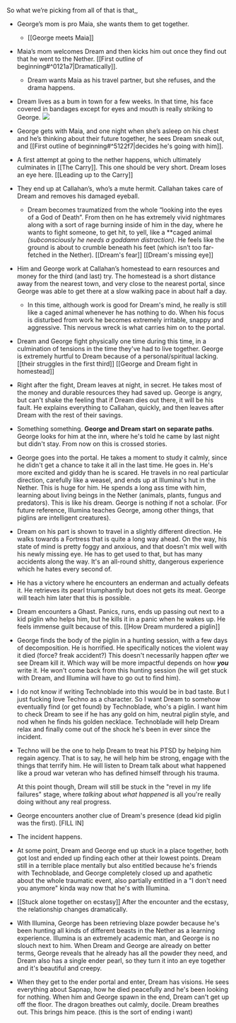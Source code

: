 So what we’re picking from all of that is that,,

- George’s mom is pro Maia, she wants them to get together.

	- [[George meets Maia]]
	    
- Maia’s mom welcomes Dream and then kicks him out once they find out that he went to the Nether. [[First outline of beginning#^0121a7|Dramatically]].
    - Dream wants Maia as his travel partner, but she refuses, and the drama happens.
- Dream lives as a bum in town for a few weeks. In that time, his face covered in bandages except for eyes and mouth is really striking to George.
  ![](https://i.imgur.com/Z8tZ0KO.jpeg)

- George gets with Maia, and one night when she’s asleep on his chest and he’s thinking about their future together, he sees Dream sneak out, and [[First outline of beginning#^5122f7|decides he's going with him]].
    
- A first attempt at going to the nether happens, which ultimately culminates in [[The Carry]]. This one should be very short. Dream loses an eye here. 
	[[Leading up to the Carry]]
    
- They end up at Callahan’s, who’s a mute hermit. Callahan takes care of Dream and removes his damaged eyeball.
    - Dream becomes traumatized from the whole “looking into the eyes of a God of Death”. From then on he has extremely vivid nightmares along with a sort of rage burning inside of him in the day, where he wants to fight someone, to get hit, to yell, like a **caged animal _(subconsciously he needs a goddamn distraction)_. He feels like the ground is about to crumble beneath his feet (which isn’t too far-fetched in the Nether).
        [[Dream's fear]]
		[[Dream's missing eye]]
       
- Him and George work at Callahan’s homestead to earn resources and money for the third (and last) try. The homestead is a short distance away from the nearest town, and very close to the nearest portal, since George was able to get there at a slow walking pace in about half a day.
    - In this time, although work is good for Dream's mind, he really is still like a caged animal whenever he has nothing to do. When his focus is disturbed from work he becomes extremely irritable, snappy and aggressive. This nervous wreck is what carries him on to the portal.
      
- Dream and George fight physically one time during this time, in a culmination of tensions in the time they've had to live together. George is extremely hurtful to Dream because of a personal/spiritual lacking.
	[[their struggles in the first third]]
	[[George and Dream fight in homestead]]
	
- Right after the fight, Dream leaves at night, in secret. He takes most of the money and durable resources they had saved up. George is angry, but can't shake the feeling that if Dream dies out there, it will be his fault. He explains everything to Callahan, quickly, and then leaves after Dream with the rest of their savings.
	  
- Something something. **George and Dream start on separate paths**. George looks for him at the inn, where he's told he came by last night but didn't stay. From now on this is crossed stories.
	  
- George goes into the portal. He takes a moment to study it calmly, since he didn't get a chance to take it all in the last time. He goes in. He's more excited and giddy than he is scared. He travels in no real particular direction, carefully like a weasel, and ends up at Illumina's hut in the Nether. This is huge for him. He spends a long ass time with him, learning about living beings in the Nether (animals, plants, fungus and predators). This is like his dream. George is nothing if not a scholar.
  (For future reference, Illumina teaches George, among other things, that piglins are intelligent creatures).
	  
- Dream on his part is shown to travel in a slightly different direction. He walks towards a Fortress that is quite a long way ahead. On the way, his state of mind is pretty foggy and anxious, and that doesn't mix well with his newly missing eye. He has to get used to that, but has many accidents along the way. It's an all-round shitty, dangerous experience which he hates every second of. 
- He has a victory where he encounters an enderman and actually defeats it. He retrieves its pearl triumphantly but does not gets its meat. George will teach him later that this is possible.
	  
- Dream encounters a Ghast. Panics, runs, ends up passing out next to a kid piglin who helps him, but he kills it in a panic when he wakes up. He feels immense guilt because of this.
	[[How Dream murdered a piglin]]
	
- George finds the body of the piglin in a hunting session, with a few days of decomposition. He is horrified. He specifically notices the violent way it died (force? freak accident?) This doesn't necessarily happen *after* we see Dream kill it. Which way will be more impactful depends on how _**you**_ write it.
	He won't come back from this hunting session (he will get stuck with Dream, and Illumina will have to go out to find him).
	
-  I do not know if writing Technoblade into this would be in bad taste. But I just fucking love Techno as a character. So
	I want Dream to somehow eventually find (or get found) by Technoblade, who's a piglin. I want him to check Dream to see if he has any gold on him, neutral piglin style, and nod when he finds his golden necklace.
	Technoblade will help Dream relax and finally come out of the shock he's been in ever since the incident. 
	  
- Techno will be the one to help Dream to treat his PTSD by helping him regain agency. That is to say, he will help him be strong, engage with the things that terrify him. He will listen to Dream talk about what happened like a proud war veteran who has defined himself through his trauma. 
	
	At this point though, Dream will still be stuck in the "revel in my life failures" stage, where *talking* about *what happened* is all you're really doing without any real progress. 

- George encounters another clue of Dream's presence (dead kid piglin was the first). [FILL IN]
-  The incident happens.
-  At some point, Dream and George end up stuck in a place together, both got lost and ended up finding each other at their lowest points. Dream still in a terrible place mentally but also entitled because he's friends with Technoblade, and George completely closed up and apathetic about the whole traumatic event, also partially entitled in a "I don't need you anymore" kinda way now that he's with Illumina.
- [[Stuck alone together on ecstasy]]
	After the encounter and the ecstasy, the relationship changes dramatically.
- With Illumina, George has been retrieving blaze powder because he's been hunting all kinds of different beasts in the Nether as a learning experience. Illumina is an extremely academic man, and George is no slouch next to him. When Dream and George are already on better terms, George reveals that he already has all the powder they need, and Dream also has a single ender pearl, so they turn it into an eye together and it's beautiful and creepy.




- When they get to the ender portal and enter, Dream has visions. He sees everything about Sapnap, how he died peacefully and he's been looking for nothing. When him and George spawn in the end, Dream can't get up off the floor. The dragon breathes out calmly, docile. Dream breathes out. This brings him peace. (this is the sort of ending i want)